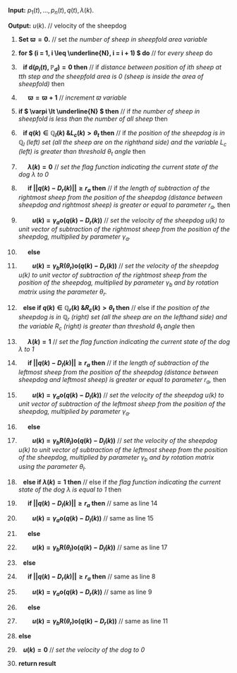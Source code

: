 **Input:** $` p_1(t),...,p_n(t), q(t), \lambda(k) `$.

**Output:** $` u(k) `$. // velocity of the sheepdog

1. **Set $` \varpi = 0 `$.**
// set *the number of sheep in sheepfold area variable*
2. **for $` (i = 1, i \leq \underline{N}, i = i + 1) `$ do**
// for *every sheep* do
3. **&ensp; if $` \mathbf{d}(p_i(t), \mathbb{P}_d) = 0 `$ then**
// if *distance between position of $` i `$th sheep at $` t `$th step and the sheepfold area is 0 (sheep is inside the area of sheepfold)* then
4. **&ensp; &ensp; $` \varpi = \varpi + 1 `$**
// *increment $` \varpi `$ variable*
5. **if $` \varpi \lt \underline{N} `$ then**
// if *the number of sheep in sheepfold is less than the number of all sheep* then
6. **&ensp; if $` q(k) \in \mathbb{Q}_l(k) \text{ \& } L_c(k) \gt \theta_t `$ then**
// if *the position of the sheepdog is in $` \mathbb{Q}_l `$ (left) set (all the sheep are on the righthand side) and the variable $` L_c `$ (left) is greater than threshold $` \theta_t `$ angle* then
7. **&ensp; &ensp; $` \lambda(k) = 0 `$**
// *set the flag function indicating the current state of the dog $` \lambda `$ to 0*
8. **&ensp; &ensp; if $` ||q(k) - D_r(k)|| \geq r_a `$ then**
// if *the length of subtraction of the rightmost sheep from the position of the sheepdog (distance between sheepdog and rightmost sheep) is greater or equal to parameter $` r_a `$,* then
9. **&ensp; &ensp; &ensp; $` u(k) = \gamma_a \mathbf{o}(q(k) - D_r(k)) `$**
// *set the velocity of the sheepdog $` u(k) `$ to unit vector of subtraction of the rightmost sheep from the position of the sheepdog, multiplied by parameter $` \gamma_a `$.*
10. **&ensp; &ensp; else**

11. **&ensp; &ensp; &ensp; $` u(k) = \gamma_b \mathbf{R}(\theta_r) \mathbf{o}(q(k) - D_r(k)) `$**
// *set the velocity of the sheepdog $` u(k) `$ to unit vector of subtraction of the rightmost sheep from the position of the sheepdog, multiplied by parameter $` \gamma_b `$ and by rotation matrix using the parameter $` \theta_r `$.*
12. **&ensp; else if $` q(k) \in \mathbb{Q}_r(k) \text{ \& } R_c(k) \gt \theta_t `$ then**
// else if *the position of the sheepdog is in $` \mathbb{Q}_r `$ (right) set (all the sheep are on the lefthand side) and the variable $` R_c `$ (right) is greater than threshold $` \theta_t `$ angle* then
13. **&ensp; &ensp; $` \lambda(k) = 1 `$**
// *set the flag function indicating the current state of the dog $` \lambda `$ to 1*
14. **&ensp; &ensp; if $` ||q(k) - D_l(k)|| \geq r_a `$ then**
// if *the length of subtraction of the leftmost sheep from the position of the sheepdog (distance between sheepdog and leftmost sheep) is greater or equal to parameter $` r_a `$,* then
15. **&ensp; &ensp; &ensp; $` u(k) = \gamma_a \mathbf{o}(q(k) - D_l(k)) `$**
// *set the velocity of the sheepdog $` u(k) `$ to unit vector of subtraction of the leftmost sheep from the position of the sheepdog, multiplied by parameter $` \gamma_a `$.*
16. **&ensp; &ensp; else**

17. **&ensp; &ensp; &ensp; $` u(k) = \gamma_b \mathbf{R}(\theta_l) \mathbf{o}(q(k) - D_l(k)) `$**
// *set the velocity of the sheepdog $` u(k) `$ to unit vector of subtraction of the leftmost sheep from the position of the sheepdog, multiplied by parameter $` \gamma_b `$ and by rotation matrix using the parameter $` \theta_l `$.*
18. **&ensp; else if $` \lambda(k) = 1 `$ then**
// else if *the flag function indicating the current state of the dog $` \lambda `$ is equal to 1* then
19. **&ensp; &ensp; if $` ||q(k) - D_l(k)|| \geq r_a `$ then**
// same as line 14
20. **&ensp; &ensp; &ensp; $` u(k) = \gamma_a \mathbf{o}(q(k) - D_l(k)) `$**
// same as line 15
21. **&ensp; &ensp; else**

22. **&ensp; &ensp; &ensp; $` u(k) = \gamma_b \mathbf{R}(\theta_l) \mathbf{o}(q(k) - D_l(k)) `$**
// same as line 17
23. **&ensp; else**

24. **&ensp; &ensp; if $` ||q(k) - D_r(k)|| \geq r_a `$ then**
// same as line 8
25. **&ensp; &ensp; &ensp; $` u(k) = \gamma_a \mathbf{o}(q(k) - D_r(k)) `$**
// same as line 9
26. **&ensp; &ensp; else**

27. **&ensp; &ensp; &ensp; $` u(k) = \gamma_b \mathbf{R}(\theta_r) \mathbf{o}(q(k) - D_r(k)) `$**
// same as line 11
28. **else**

29. **&ensp; $` u(k) = 0 `$**
// *set the velocity of the dog to 0*
30. **return result**
